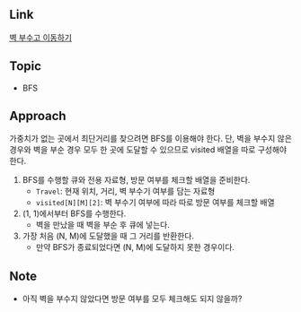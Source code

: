 ## Link
[벽 부수고 이동하기](https://www.acmicpc.net/problem/2206)

## Topic
- BFS

## Approach

 가중치가 없는 곳에서 최단거리를 찾으려면 BFS를 이용해야 한다. 단, 벽을 부수지 않은 경우와 벽을 부순 경우 모두 한 곳에 도달할 수 있으므로 visited 배열을 따로 구성해야 한다.

1. BFS를 수행할 큐와 전용 자료형, 방문 여부를 체크할 배열을 준비한다.
    - `Travel`: 현재 위치, 거리, 벽 부수기 여부를 담는 자료형
    - `visited[N][M][2]`: 벽 부수기 여부에 따라 따로 방문 여부를 체크할 배열
2. (1, 1)에서부터 BFS를 수행한다.
    - 벽을 만났을 때 벽을 부순 후 큐에 넣는다.
3. 가장 처음 (N, M)에 도달했을 때 그 거리를 반환한다.
    - 만약 BFS가 종료되었다면 (N, M)에 도달하지 못한 경우이다.
   
## Note
- 아직 벽을 부수지 않았다면 방문 여부를 모두 체크해도 되지 않을까?